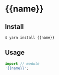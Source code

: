 # {{name}}

## Install

```sh
$ yarn install {{name}}
```

## Usage

```ts
import // module
'{{name}}';
```
